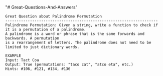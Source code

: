 "# Great-Questions-And-Answers" 
	
	Great Question about Palindrome Permutation
	--------------------------------------------------------------------
	Palindrome Permutation: Given a string, write a function to check if it is a permutation of a palindrome.
	A palindrome is a word or phrase that is the same forwards and backwards. A permutation
	is a rearrangement of letters. The palindrome does not need to be limited to just dictionary words.
	
	EXAMPLE
	Input: Tact Coa
	Output: True (permutations: "taco cat", "atco eta", etc.)
	Hints: #106, #121, #134, #136 